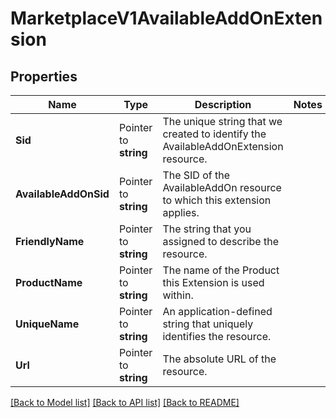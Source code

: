 # MarketplaceV1AvailableAddOnExtension

## Properties

Name | Type | Description | Notes
------------ | ------------- | ------------- | -------------
**Sid** | Pointer to **string** | The unique string that we created to identify the AvailableAddOnExtension resource. |
**AvailableAddOnSid** | Pointer to **string** | The SID of the AvailableAddOn resource to which this extension applies. |
**FriendlyName** | Pointer to **string** | The string that you assigned to describe the resource. |
**ProductName** | Pointer to **string** | The name of the Product this Extension is used within. |
**UniqueName** | Pointer to **string** | An application-defined string that uniquely identifies the resource. |
**Url** | Pointer to **string** | The absolute URL of the resource. |

[[Back to Model list]](../README.md#documentation-for-models) [[Back to API list]](../README.md#documentation-for-api-endpoints) [[Back to README]](../README.md)


